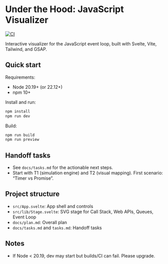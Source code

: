 # Under the Hood: JavaScript Visualizer

[![CI](https://github.com/mnaimfaizy/under-the-hood/actions/workflows/ci.yml/badge.svg)](https://github.com/mnaimfaizy/under-the-hood/actions/workflows/ci.yml)

Interactive visualizer for the JavaScript event loop, built with Svelte, Vite, Tailwind, and GSAP.

## Quick start

Requirements:

- Node 20.19+ (or 22.12+)
- npm 10+

Install and run:

```bash
npm install
npm run dev
```

Build:

```bash
npm run build
npm run preview
```

## Handoff tasks

- See `docs/tasks.md` for the actionable next steps.
- Start with T1 (simulation engine) and T2 (visual mapping). First scenario: “Timer vs Promise”.

## Project structure

- `src/App.svelte`: App shell and controls
- `src/lib/Stage.svelte`: SVG stage for Call Stack, Web APIs, Queues, Event Loop
- `docs/plan.md`: Overall plan
- `docs/tasks.md` and `tasks.md`: Handoff tasks

## Notes

- If Node < 20.19, dev may start but builds/CI can fail. Please upgrade.
